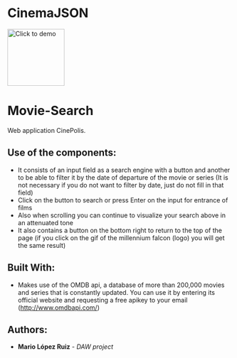 # CinemaJSON
<a href="https://campos4guzman.github.io/Movie-Search/"><img src="https://www.flaticon.es/svg/static/icons/svg/2809/2809591.svg" title="Click to demo" align="center" height="128px" width="128px"></a>
# Movie-Search

Web application CinePolis.

## Use of the components:

* It consists of an input field as a search engine with a button and another to be able to filter it by the date of 
departure of the movie or series (It is not necessary if you do not want to filter by date, just do not fill in that field)
* Click on the button to search or press Enter on the input for entrance of films
* Also when scrolling you can continue to visualize your search above in an attenuated tone
* It also contains a button on the bottom right to return to the top of the page (if you click on the gif of the millennium falcon (logo) you will get the same result)

## Built With:

* Makes use of the OMDB api, a database of more than 200,000 movies and series that is constantly updated. You can use it by entering its official website and requesting a free apikey to your email (http://www.omdbapi.com/)

## Authors:

* **Mario López Ruiz** - *DAW project*
